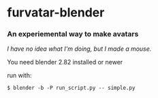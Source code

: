 # furvatar-blender
### An experiemental way to make avatars

_I have no idea what I'm doing, but I made a mouse._

You need blender 2.82 installed or newer

run with:
```
$ blender -b -P run_script.py -- simple.py
```

